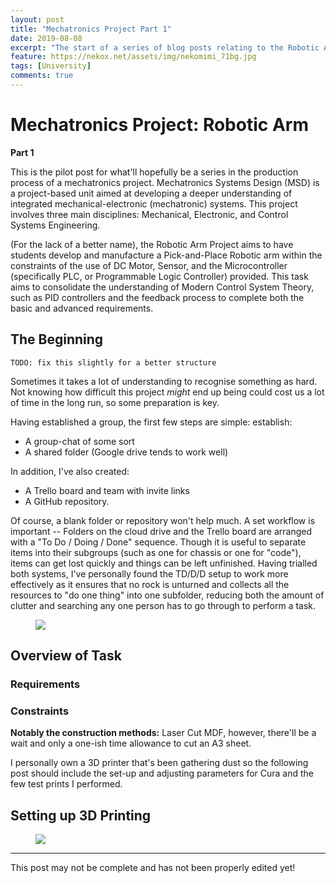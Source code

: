 ```yaml
---
layout: post
title: "Mechatronics Project Part 1"
date: 2019-08-08
excerpt: "The start of a series of blog posts relating to the Robotic Arm Mechatronics Project"
feature: https://nekox.net/assets/img/nekomimi_71bg.jpg
tags: [University]
comments: true
---
```


# Mechatronics Project: Robotic Arm

**Part 1**

This is the pilot post for what'll hopefully be a series in the production process of a mechatronics project. Mechatronics Systems Design (MSD) is a project-based unit aimed at  developing a deeper understanding of integrated mechanical-electronic  (mechatronic) systems. This project involves three main disciplines:  Mechanical, Electronic, and Control Systems Engineering.

(For the lack of a better name), the Robotic Arm Project aims to have  students develop and manufacture a Pick-and-Place Robotic arm within  the constraints of the use of DC Motor, Sensor, and the Microcontroller  (specifically PLC, or Programmable Logic Controller) provided. This task  aims to consolidate the understanding of Modern Control System Theory,  such as PID controllers and the feedback process to complete both the basic and advanced requirements.

## The Beginning

`TODO: fix this slightly for a better structure`

Sometimes it takes a lot of understanding to recognise something as hard. Not knowing how difficult this project *might* end up being could cost us a lot of time in the long run, so some preparation is key.

Having established a group, the first few steps are simple: establish:

* A group-chat of some sort
* A shared folder (Google drive tends to work well)

In addition, I've also created:

* A Trello board and team with invite links
* A GitHub repository.

Of course, a blank folder or repository won't help much. A set workflow is important -- Folders on the cloud drive and the Trello board are arranged with a "To Do / Doing / Done" sequence. Though it is useful to separate items into their subgroups (such as one for chassis or one for "code"), items can get lost quickly and things can be left unfinished. Having trialled both systems, I've personally found the TD/D/D setup to work more effectively as it ensures that no rock is unturned and collects all the resources to "do one thing" into one subfolder, reducing both the amount of clutter and searching any one person has to go through to perform a task.

<figure>
<a href="https://nekox.net/assets/img/mechatronics-part-1/1565307011264.png"><img src="https://nekox.net/assets/img/mechatronics-part-1/1565307011264.png"></a>
</figure>

## Overview of Task

### Requirements

### Constraints

**Notably the construction methods:** Laser Cut MDF, however, there'll be a wait and only a one-ish time allowance to cut an A3 sheet. 

I personally own a 3D printer that's been gathering dust so the following post should include the set-up and adjusting parameters for Cura and the few test prints I performed.



## Setting up 3D Printing

<figure>
<a href="https://nekox.net/assets/img/mechatronics-part-1/1565307011264.png"><img src="https://nekox.net/assets/img/mechatronics-part-1/3dp1.jpg"></a>
</figure>

---

This post may not be complete and has not been properly edited yet! 